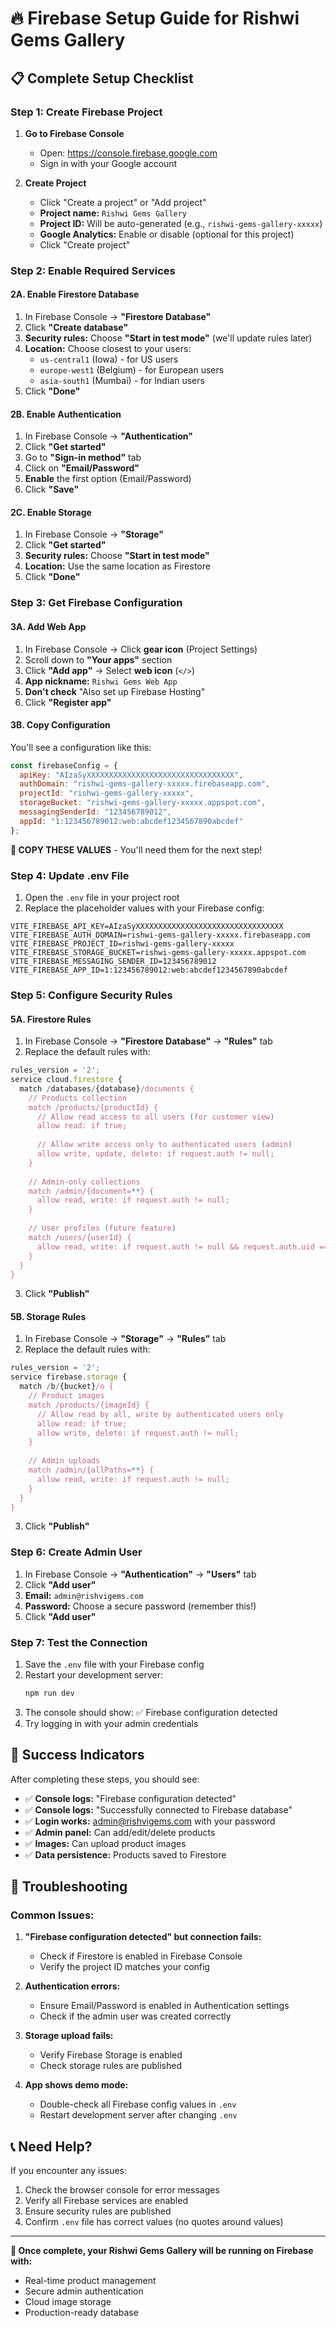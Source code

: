 # 🔥 Firebase Setup Guide for Rishwi Gems Gallery

## 📋 Complete Setup Checklist

### Step 1: Create Firebase Project
1. **Go to Firebase Console**
   - Open: https://console.firebase.google.com
   - Sign in with your Google account

2. **Create Project**
   - Click "Create a project" or "Add project"
   - **Project name:** `Rishwi Gems Gallery`
   - **Project ID:** Will be auto-generated (e.g., `rishwi-gems-gallery-xxxxx`)
   - **Google Analytics:** Enable or disable (optional for this project)
   - Click "Create project"

### Step 2: Enable Required Services

#### 2A. Enable Firestore Database
1. In Firebase Console → **"Firestore Database"**
2. Click **"Create database"**
3. **Security rules:** Choose **"Start in test mode"** (we'll update rules later)
4. **Location:** Choose closest to your users:
   - `us-central1` (Iowa) - for US users
   - `europe-west1` (Belgium) - for European users
   - `asia-south1` (Mumbai) - for Indian users
5. Click **"Done"**

#### 2B. Enable Authentication
1. In Firebase Console → **"Authentication"**
2. Click **"Get started"**
3. Go to **"Sign-in method"** tab
4. Click on **"Email/Password"**
5. **Enable** the first option (Email/Password)
6. Click **"Save"**

#### 2C. Enable Storage
1. In Firebase Console → **"Storage"**
2. Click **"Get started"**
3. **Security rules:** Choose **"Start in test mode"**
4. **Location:** Use the same location as Firestore
5. Click **"Done"**

### Step 3: Get Firebase Configuration

#### 3A. Add Web App
1. In Firebase Console → Click **gear icon** (Project Settings)
2. Scroll down to **"Your apps"** section
3. Click **"Add app"** → Select **web icon** (`</>`)
4. **App nickname:** `Rishwi Gems Web App`
5. **Don't check** "Also set up Firebase Hosting"
6. Click **"Register app"**

#### 3B. Copy Configuration
You'll see a configuration like this:
```javascript
const firebaseConfig = {
  apiKey: "AIzaSyXXXXXXXXXXXXXXXXXXXXXXXXXXXXXXXXX",
  authDomain: "rishwi-gems-gallery-xxxxx.firebaseapp.com",
  projectId: "rishwi-gems-gallery-xxxxx",
  storageBucket: "rishwi-gems-gallery-xxxxx.appspot.com",
  messagingSenderId: "123456789012",
  appId: "1:123456789012:web:abcdef1234567890abcdef"
};
```

**📝 COPY THESE VALUES** - You'll need them for the next step!

### Step 4: Update .env File
1. Open the `.env` file in your project root
2. Replace the placeholder values with your Firebase config:

```env
VITE_FIREBASE_API_KEY=AIzaSyXXXXXXXXXXXXXXXXXXXXXXXXXXXXXXXXX
VITE_FIREBASE_AUTH_DOMAIN=rishwi-gems-gallery-xxxxx.firebaseapp.com
VITE_FIREBASE_PROJECT_ID=rishwi-gems-gallery-xxxxx
VITE_FIREBASE_STORAGE_BUCKET=rishwi-gems-gallery-xxxxx.appspot.com
VITE_FIREBASE_MESSAGING_SENDER_ID=123456789012
VITE_FIREBASE_APP_ID=1:123456789012:web:abcdef1234567890abcdef
```

### Step 5: Configure Security Rules

#### 5A. Firestore Rules
1. In Firebase Console → **"Firestore Database"** → **"Rules"** tab
2. Replace the default rules with:

```javascript
rules_version = '2';
service cloud.firestore {
  match /databases/{database}/documents {
    // Products collection
    match /products/{productId} {
      // Allow read access to all users (for customer view)
      allow read: if true;
      
      // Allow write access only to authenticated users (admin)
      allow write, update, delete: if request.auth != null;
    }
    
    // Admin-only collections
    match /admin/{document=**} {
      allow read, write: if request.auth != null;
    }
    
    // User profiles (future feature)
    match /users/{userId} {
      allow read, write: if request.auth != null && request.auth.uid == userId;
    }
  }
}
```

3. Click **"Publish"**

#### 5B. Storage Rules
1. In Firebase Console → **"Storage"** → **"Rules"** tab
2. Replace the default rules with:

```javascript
rules_version = '2';
service firebase.storage {
  match /b/{bucket}/o {
    // Product images
    match /products/{imageId} {
      // Allow read by all, write by authenticated users only
      allow read: if true;
      allow write, delete: if request.auth != null;
    }
    
    // Admin uploads
    match /admin/{allPaths=**} {
      allow read, write: if request.auth != null;
    }
  }
}
```

3. Click **"Publish"**

### Step 6: Create Admin User
1. In Firebase Console → **"Authentication"** → **"Users"** tab
2. Click **"Add user"**
3. **Email:** `admin@rishvigems.com`
4. **Password:** Choose a secure password (remember this!)
5. Click **"Add user"**

### Step 7: Test the Connection
1. Save the `.env` file with your Firebase config
2. Restart your development server:
   ```bash
   npm run dev
   ```
3. The console should show: ✅ Firebase configuration detected
4. Try logging in with your admin credentials

## 🎯 Success Indicators

After completing these steps, you should see:

- ✅ **Console logs:** "Firebase configuration detected"
- ✅ **Console logs:** "Successfully connected to Firebase database"
- ✅ **Login works:** admin@rishvigems.com with your password
- ✅ **Admin panel:** Can add/edit/delete products
- ✅ **Images:** Can upload product images
- ✅ **Data persistence:** Products saved to Firestore

## 🔧 Troubleshooting

### Common Issues:

1. **"Firebase configuration detected" but connection fails:**
   - Check if Firestore is enabled in Firebase Console
   - Verify the project ID matches your config

2. **Authentication errors:**
   - Ensure Email/Password is enabled in Authentication settings
   - Check if the admin user was created correctly

3. **Storage upload fails:**
   - Verify Firebase Storage is enabled
   - Check storage rules are published

4. **App shows demo mode:**
   - Double-check all Firebase config values in `.env`
   - Restart development server after changing `.env`

## 📞 Need Help?

If you encounter any issues:
1. Check the browser console for error messages
2. Verify all Firebase services are enabled
3. Ensure security rules are published
4. Confirm `.env` file has correct values (no quotes around values)

---

**🎉 Once complete, your Rishwi Gems Gallery will be running on Firebase with:**
- Real-time product management
- Secure admin authentication  
- Cloud image storage
- Production-ready database